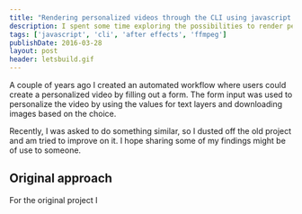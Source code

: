 ```yaml
---
title: "Rendering personalized videos through the CLI using javascript and After Effects"
description: I spent some time exploring the possibilities to render personalized videos programmatically using the CLI and want to share some findings.
tags: ['javascript', 'cli', 'after effects', 'ffmpeg']
publishDate: 2016-03-28
layout: post
header: letsbuild.gif
---
```


A couple of years ago I created an automated workflow where users could create a personalized video by filling out a form. The form input was used to personalize the video by using the values for text layers and downloading images based on the choice.

Recently, I was asked to do something similar, so I dusted off the old project and am tried to improve on it. I hope sharing some of my findings might be of use to someone.

## Original approach

For the original project I
